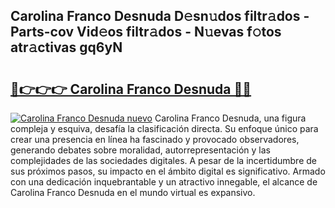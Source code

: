## Carolina Franco Desnuda D𝚎sn𝚞dos filtr𝚊dos - Parts-cov Vid𝚎os filtr𝚊dos - N𝚞evas f𝚘tos atr𝚊ctivas gq6yN

# <h2><a href="http://mb1bcl.tromn.icu/?c=Carolina+Franco+Desnuda">🔗👉👉👉 Carolina Franco Desnuda 🔗🔗</a></h2>

[![Carolina Franco Desnuda nuevo](https://i.imgur.com/pEAQMta.gif)](http://mb1bcl.tromn.icu/?c=Carolina+Franco+Desnuda)
Carolina Franco Desnuda, una figura compleja y esquiva, desafía la clasificación directa. Su enfoque único para crear una presencia en línea ha fascinado y provocado observadores, generando debates sobre moralidad, autorrepresentación y las complejidades de las sociedades digitales. A pesar de la incertidumbre de sus próximos pasos, su impacto en el ámbito digital es significativo. Armado con una dedicación inquebrantable y un atractivo innegable, el alcance de Carolina Franco Desnuda en el mundo virtual es expansivo.
